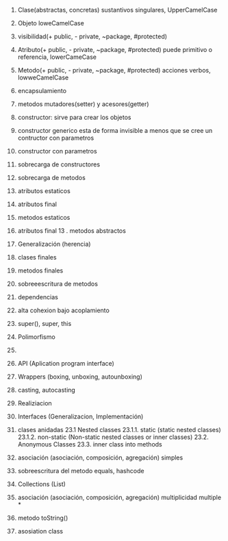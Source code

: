 1. Clase(abstractas, concretas) sustantivos singulares, UpperCamelCase
2. Objeto loweCamelCase
3. visibilidad(+ public, - private, ~package, #protected)
4. Atributo(+ public, - private, ~package, #protected) puede primitivo o referencia, lowerCameCase
5. Metodo(+ public, - private, ~package, #protected) acciones verbos, lowweCamelCase
6. encapsulamiento
7. metodos mutadores(setter) y acesores(getter)
9. constructor: sirve para crear los objetos
10. constructor generico esta de forma invisible a menos que se cree un contructor con parametros
11. constructor con parametros
12. sobrecarga de constructores

8. sobrecarga de metodos
9. atributos estaticos
10. atributos final
11. metodos estaticos
12. atributos final
13 . metodos abstractos
14. Generalización (herencia)
15. clases finales
16. metodos finales
17. sobreeescritura de metodos
18. dependencias
19. alta cohexion bajo acoplamiento
20. super(), super, this
21. Polimorfismo 
22. 
23. API (Aplication program interface)
23. Wrappers (boxing, unboxing, autounboxing)
24. casting, autocasting
25. Realiziacion
22. Interfaces (Generalizacion, Implementación)
23. clases anidadas
23.1 Nested classes
23.1.1. static (static nested classes)
23.1.2. non-static (Non-static nested classes or inner classes)
23.2. Anonymous Classes
23.3. inner class into methods
24. asociación (asociación, composición, agregación) simples
25. sobreescritura del metodo equals, hashcode
26. Collections (List)
27. asociación (asociación, composición, agregación) multiplicidad multiple *
28. metodo toString()
29. asosiation class
